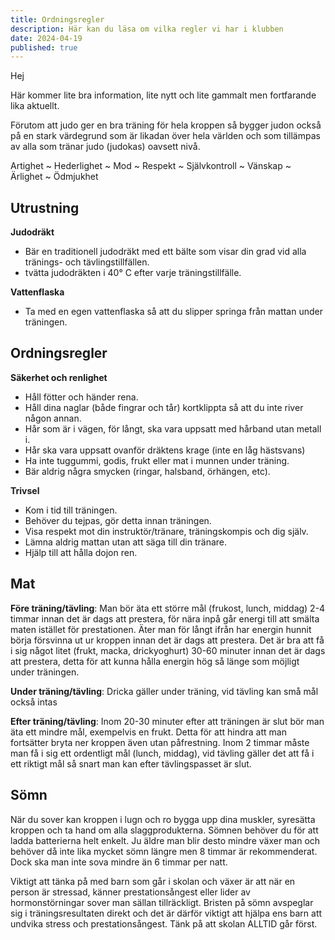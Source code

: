 ```yaml
---
title: Ordningsregler
description: Här kan du läsa om vilka regler vi har i klubben
date: 2024-04-19
published: true
---
```


Hej

Här kommer lite bra information, lite nytt och lite gammalt men fortfarande lika aktuellt.

Förutom att judo ger en bra träning för hela kroppen så bygger judon också på en stark värdegrund som är likadan över hela världen och som tillämpas av alla som tränar judo (judokas) oavsett nivå.

Artighet ~ Hederlighet ~ Mod ~ Respekt ~ Självkontroll ~ Vänskap ~ Ärlighet ~ Ödmjukhet

## Utrustning

**Judodräkt**

- Bär en traditionell judodräkt med ett bälte som visar din grad vid alla tränings- och tävlingstillfällen.
- tvätta judodräkten i 40° C efter varje träningstillfälle.

**Vattenflaska**

- Ta med en egen vattenflaska så att du slipper springa från mattan under träningen.

## Ordningsregler

**Säkerhet och renlighet**

- Håll fötter och händer rena.
- Håll dina naglar (både fingrar och tår) kortklippta så att du inte river någon annan.
- Hår som är i vägen, för långt, ska vara uppsatt med hårband utan metall i.
- Hår ska vara uppsatt ovanför dräktens krage (inte en låg hästsvans)
- Ha inte tuggummi, godis, frukt eller mat i munnen under träning.
- Bär aldrig några smycken (ringar, halsband, örhängen, etc).

**Trivsel**

- Kom i tid till träningen.
- Behöver du tejpas, gör detta innan träningen.
- Visa respekt mot din instruktör/tränare, träningskompis och dig själv.
- Lämna aldrig mattan utan att säga till din tränare.
- Hjälp till att hålla dojon ren.

## Mat

**Före träning/tävling**: Man bör äta ett större mål (frukost, lunch, middag) 2-4 timmar innan det är dags att prestera, för nära inpå går energi till att smälta maten istället för prestationen. Äter man för långt ifrån har energin hunnit börja försvinna ut ur kroppen innan det är dags att prestera. Det är bra att få i sig något litet (frukt, macka, drickyoghurt) 30-60 minuter innan det är dags att prestera, detta för att kunna hålla energin hög så länge som möjligt under träningen.

**Under träning/tävling**: Dricka gäller under träning, vid tävling kan små mål också intas

**Efter träning/tävling**: Inom 20-30 minuter efter att träningen är slut bör man äta ett mindre mål, exempelvis en frukt. Detta för att hindra att man fortsätter bryta ner kroppen även utan påfrestning. Inom 2 timmar måste man få i sig ett ordentligt mål (lunch, middag), vid tävling gäller det att få i ett riktigt mål så snart man kan efter tävlingspasset är slut.

## Sömn

När du sover kan kroppen i lugn och ro bygga upp dina muskler, syresätta kroppen och ta hand om alla slaggprodukterna. Sömnen behöver du för att ladda batterierna helt enkelt. Ju äldre man blir desto mindre växer man och behöver då inte lika mycket sömn längre men 8 timmar är rekommenderat. Dock ska man inte sova mindre än 6 timmar per natt.

Viktigt att tänka på med barn som går i skolan och växer är att när en person är stressad, känner prestationsångest eller lider av hormonstörningar sover man sällan tillräckligt. Bristen på
sömn avspeglar sig i träningsresultaten direkt och det är därför viktigt att hjälpa ens barn att undvika stress och prestationsångest. Tänk på att skolan ALLTID går först.
